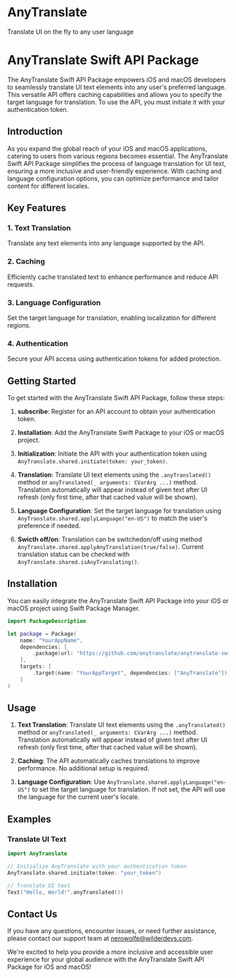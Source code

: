 # AnyTranslate
Translate UI on the fly to any user language 

# AnyTranslate Swift API Package

The AnyTranslate Swift API Package empowers iOS and macOS developers to seamlessly translate UI text elements into any user's preferred language. This versatile API offers caching capabilities and allows you to specify the target language for translation. To use the API, you must initiate it with your authentication token.

## Introduction

As you expand the global reach of your iOS and macOS applications, catering to users from various regions becomes essential. The AnyTranslate Swift API Package simplifies the process of language translation for UI text, ensuring a more inclusive and user-friendly experience. With caching and language configuration options, you can optimize performance and tailor content for different locales.

## Key Features

### 1. Text Translation
Translate any text elements into any language supported by the API.

### 2. Caching
Efficiently cache translated text to enhance performance and reduce API requests.

### 3. Language Configuration
Set the target language for translation, enabling localization for different regions.

### 4. Authentication
Secure your API access using authentication tokens for added protection.

## Getting Started

To get started with the AnyTranslate Swift API Package, follow these steps:

1. **subscribe**: Register for an API account to obtain your authentication token.

2. **Installation**: Add the AnyTranslate Swift Package to your iOS or macOS project.

3. **Initialization**: Initiate the API with your authentication token using `AnyTranslate.shared.initiate(token: your_token)`.

4. **Translation**: Translate UI text elements using the `.anyTranslated()` method or `anyTranslated(_ arguments: CVarArg ...)` method. Translation automatically will appear instead of given text after UI refresh (only first time, after that cached value will be shown). 

5. **Language Configuration**: Set the target language for translation using `AnyTranslate.shared.applyLanguage("en-US")` to match the user's preference if needed.

6. **Swicth off/on**: Translation can be switchedon/off using method `AnyTranslate.shared.applyAnyTranslation(true/false)`. Current translation status can be checked with `AnyTranslate.shared.isAnyTranslating()`.

## Installation

You can easily integrate the AnyTranslate Swift API Package into your iOS or macOS project using Swift Package Manager.

```swift
import PackageDescription

let package = Package(
    name: "YourAppName",
    dependencies: [
        .package(url: "https://github.com/anytranslate/anytranslate-swift", from: "1.0.0")
    ],
    targets: [
        .target(name: "YourAppTarget", dependencies: ["AnyTranslate"])
    ]
)
```

## Usage

1. **Text Translation**: Translate UI text elements using the `.anyTranslated()` method or `anyTranslated(_ arguments: CVarArg ...)` method. Translation automatically will appear instead of given text after UI refresh (only first time, after that cached value will be shown). 

2. **Caching**: The API automatically caches translations to improve performance. No additional setup is required.

3. **Language Configuration**: Use `AnyTranslate.shared.applyLanguage("en-US")` to set the target language for translation. If not set, the API will use the language for the current user's locale.

## Examples

### Translate UI Text

```swift
import AnyTranslate

// Initialize AnyTranslate with your authentication token
AnyTranslate.shared.initiate(token: "your_token")

// Translate UI text
Text("Hello, World!".anyTranslated())
```

## Contact Us

If you have any questions, encounter issues, or need further assistance, please contact our support team at nerowolfe@wilderdevs.com.

We're excited to help you provide a more inclusive and accessible user experience for your global audience with the AnyTranslate Swift API Package for iOS and macOS!
